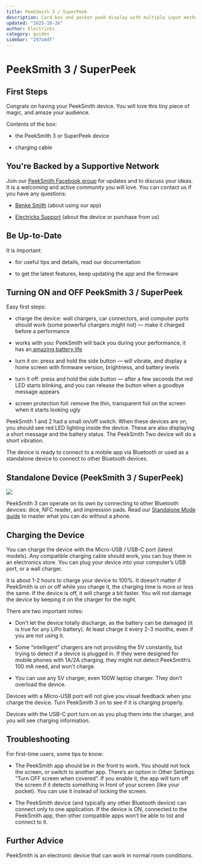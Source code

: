 ```yaml
---
title: PeekSmith 3 / SuperPeek
description: Card box and pocket peek display with multiple input methods
updated: "2025-10-26"
author: Electricks
category: guides
sidebar: "297a4df"
---
```


# PeekSmith 3 / SuperPeek

## First Steps

Congrats on having your PeekSmith device. You will love this tiny piece of magic, and amaze your audience.

Contents of the box:

- the PeekSmith 3 or SuperPeek device

- charging cable

## You're Backed by a Supportive Network

Join our [PeekSmith Facebook group](https://www.facebook.com/groups/peeksmith) for updates and to discuss your ideas. It is a welcoming and active community you will love. You can contact us if you have any questions:

- [Benke Smith](https://m.me/benke.smith) (about using our app)

- [Electricks Support](https://m.me/electricks.magic) (about the device or purchase from us)

## Be Up-to-Date

It is important:

- for useful tips and details, read our documentation

- to get the latest features, keep updating the app and the firmware

## Turning ON and OFF PeekSmith 3 / SuperPeek

Easy first steps:

- charge the device: wall chargers, car connectors, and computer ports should work (some powerful chargers might not) — make it charged before a performance

- works with you: PeekSmith will back you during your performance, it has an[ amazing battery life](https://electricks.info/docs/peeksmith-3/battery-life/)

- turn it on: press and hold the side button — will vibrate, and display a home screen with firmware version, brightness, and battery levels

- turn it off: press and hold the side button — after a few seconds the red LED starts blinking, and you can release the button when a goodbye message appears

- screen protection foil: remove the thin, transparent foil on the screen when it starts looking ugly

PeekSmith 1 and 2 had a small on/off switch. When these devices are on, you should see red LED lighting inside the device. These are also displaying a short message and the battery status. The PeekSmith Two device will do a short vibration.

The device is ready to connect to a mobile app via Bluetooth or used as a standalone device to connect to other Bluetooth devices.

## Standalone Device (PeekSmith 3 / SuperPeek)

![](https://electricks.info/wp-content/uploads/2022/12/peeksmith-1024x768.png)

PeekSmith 3 can operate on its own by connecting to other Bluetooth devices: dice, NFC reader, and impression pads. Read our [Standalone Mode guide](https://electricks.info/docs/peeksmith-3/standalone-mode/) to master what you can do without a phone.

## Charging the Device

You can charge the device with the Micro-USB / USB-C port (latest models). Any compatible charging cable should work, you can buy them in an electronics store. You can plug your device into your computer’s USB port, or a wall charger.

It is about 1-2 hours to charge your device to 100%. It doesn’t matter if PeekSmith is on or off while you charge it, the charging time is more or less the same. If the device is off, it will charge a bit faster. You will not damage the device by keeping it on the charger for the night.

There are two important notes:

- Don’t let the device totally discharge, as the battery can be damaged (it is true for any LiPo battery). At least charge it every 2-3 months, even if you are not using it.

- Some “intelligent” chargers are not providing the 5V constantly, but trying to detect if a device is plugged in. If they were designed for mobile phones with 1A/2A charging, they might not detect PeekSmith’s 100 mA need, and won’t charge.

- You can use any 5V charger, even 100W laptop charger. They don’t overload the device.

Devices with a Micro-USB port will not give you visual feedback when you charge the device. Turn PeekSmith 3 on to see if it is charging properly.

Devices with the USB-C port turn on as you plug them into the charger, and you will see charging information.

## Troubleshooting

For first-time users, some tips to know:

- The PeekSmith app should be in the front to work. You should not lock the screen, or switch to another app. There’s an option in Other Settings: “Turn OFF screen when covered”. If you enable it, the app will turn off the screen if it detects something in front of your screen (like your pocket). You can use it instead of locking the screen.

- The PeekSmith device (and typically any other Bluetooth device) can connect only to one application. If the device is ON, connected to the PeekSmith app, then other compatible apps won’t be able to list and connect to it.

## Further Advice

PeekSmith is an electronic device that can work in normal room conditions.